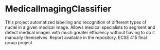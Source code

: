 # MedicalImagingClassifier
This project automatized labelling and recognition of different types of nuclei in a given medical image. Allows medical specialists to segment and detect medical images with much greater efficiency without having to do it manually themselves. Report available in the repository. ECSE 415 final group project.
